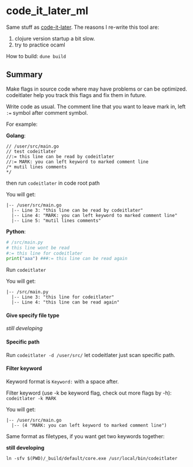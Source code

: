 # code_it_later_ml
Same stuff as [code-it-later](https://github.com/ccqpein/code-it-later). The reasons I re-write this tool are:

1. clojure version startup a bit slow.
2. try to practice ocaml

How to build:
`dune build`

## Summary
Make flags in source code where may have problems or can be optimized. codeitlater help you track this flags and fix them in future.

Write code as usual. The comment line that you want to leave mark in, left `:=` symbol after comment symbol.

For example:

**Golang**:

```golang
// /user/src/main.go
// test codeitlater
//:= this line can be read by codeitlater
//:= MARK: you can left keyword to marked comment line
/* mutil lines comments
*/

```

then run `codeitlater` in code root path 

You will get:

```
|-- /user/src/main.go
  |-- Line 3: "this line can be read by codeitlater"
  |-- Line 4: "MARK: you can left keyword to marked comment line"
  |-- Line 5: "mutil lines comments"
```

**Python**:

```python
# /src/main.py
# this line wont be read
#:= this line for codeitlater
print("aaa") ###:= this line can be read again
```

Run `codeitlater`

You will get:

```
|-- /src/main.py
  |-- Line 3: "this line for codeitlater"
  |-- Line 4: "this line can be read again"
```

#### Give specify file type ####

*still developing*

#### Specific path ####

Run `codeitlater -d /user/src/` let codeitlater just scan specific path.

#### Filter keyword ####

Keyword format is `Keyword:` with a space after.

Filter keyword (use -k be keyword flag, check out more flags by -h):
`codeitlater -k MARK`

You will get:

```
|-- /user/src/main.go
  |-- (4 "MARK: you can left keyword to marked comment line")
```

Same format as filetypes, if you want get two keywords together:

**still developing**

`ln -sfv $(PWD)/_build/default/core.exe /usr/local/bin/codeitlater`
